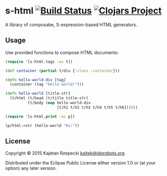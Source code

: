 # s-html [![Build Status](https://travis-ci.org/Idorobots/s-html.svg?branch=master)](https://travis-ci.org/Idorobots/s-html) [![Clojars Project](https://img.shields.io/clojars/v/s-html.svg)](https://clojars.org/s-html)

A library of composabe, S-expression-based HTML generators.

## Usage

Use provided functions to compose HTML documents:


``` clojure
(require '[s-html.tags :as t])

(def container (partial t/div {:class :container}))

(defn hello-world-div [tag]
  (container (tag "Hello world!")))

(defn hello-world [title-str]
  (t/html (t/head (t/title title-str)
          (t/body (map hello-world-div
                       [t/h1 t/h2 t/h3 t/h4 t/h5 t/h6])))))

(require '[s-html.print :as p])

(p/html->str (hello-world "Hi!"))
```

## License

Copyright © 2015 Kajetan Rzepecki <kajtek@idorobots.org>

Distributed under the Eclipse Public License either version 1.0 or (at
your option) any later version.
